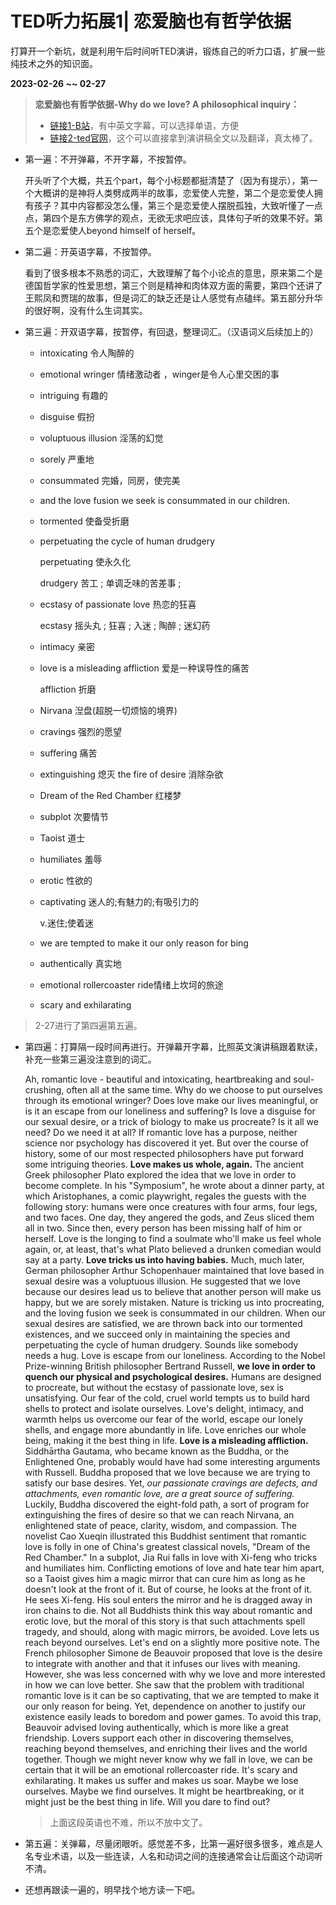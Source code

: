 # TED听力拓展1| 恋爱脑也有哲学依据

打算开一个新坑，就是利用午后时间听TED演讲，锻炼自己的听力口语，扩展一些纯技术之外的知识面。

**2023-02-26 ~~ 02-27**

> **恋爱脑也有哲学依据-Why do we love? A philosophical inquiry：**
>
> - [链接1-B站](https://www.bilibili.com/video/BV1gd4y1n73T/?spm_id_from=333.999.0.0&vd_source=4a83c831c5458c234bb7ce23c54c2b63)，有中英文字幕，可以选择单语，方便
> - [链接2-ted官网](https://www.ted.com/talks/skye_c_cleary_why_do_we_love_a_philosophical_inquiry/transcript)，这个可以直接拿到演讲稿全文以及翻译，真太棒了。

- 第一遍：不开弹幕，不开字幕，不按暂停。

  开头听了个大概，共五个part，每个小标题都挺清楚了（因为有提示），第一个大概讲的是神将人类劈成两半的故事，恋爱使人完整，第二个是恋爱使人拥有孩子？其中内容都没怎么懂，第三个是恋爱使人摆脱孤独，大致听懂了一点点，第四个是东方佛学的观点，无欲无求吧应该，具体句子听的效果不好。第五个是恋爱使人beyond himself of herself。

- 第二遍：开英语字幕，不按暂停。

  看到了很多根本不熟悉的词汇，大致理解了每个小论点的意思，原来第二个是德国哲学家的性爱思想，第三个则是精神和肉体双方面的需要，第四个还讲了王熙凤和贾瑞的故事，但是词汇的缺乏还是让人感觉有点磕绊。第五部分升华的很好啊，没有什么生词其实。

- 第三遍：开双语字幕，按暂停，有回退，整理词汇。（汉语词义后续加上的）

  - intoxicating 令人陶醉的 

  - emotional wringer  情绪激动者 ，winger是令人心里交困的事

  - intriguing 有趣的 

  - disguise 假扮

  - voluptuous illusion 淫荡的幻觉

  - sorely  严重地  

  - consummated 完婚，同房，使完美

  - and the love fusion we seek is consummated in our children.

  - tormented 使备受折磨 

  - perpetuating the cycle of human drudgery

    perpetuating 使永久化

    drudgery 苦工  ;    单调乏味的苦差事  ;

  - ecstasy of passionate love  热恋的狂喜 

    ecstasy 摇头丸  ;    狂喜  ;    入迷  ;    陶醉  ;    迷幻药 

  - intimacy 亲密

  - love is a misleading affliction 爱是一种误导性的痛苦 

    affliction 折磨

  - Nirvana 湼盘(超脱一切烦恼的境界)

  - cravings 强烈的愿望 

  - suffering 痛苦

  - extinguishing 熄灭 the fire of desire 消除杂欲

  - Dream of the Red Chamber 红楼梦

  - subplot  次要情节  

  - Taoist 道士

  - humiliates 羞辱

  - erotic 性欲的  

  - captivating 迷人的;有魅力的;有吸引力的

    v.迷住;使着迷

  - we are tempted to make it our only reason for bing

  - authentically 真实地

  - emotional rollercoaster ride情绪上坎坷的旅途

  - scary and exhilarating 

> 2-27进行了第四遍第五遍。

- 第四遍：打算隔一段时间再进行。开弹幕开字幕，比照英文演讲稿跟着默读，补充一些第三遍没注意到的词汇。

  Ah, romantic love - beautiful and intoxicating, heartbreaking and soul-crushing, often all at the same time. Why do we choose to put ourselves through its emotional wringer? Does love make our lives meaningful, or is it an escape from our loneliness and suffering? Is love a disguise for our sexual desire, or a trick of biology to make us procreate? Is it all we need? Do we need it at all? If romantic love has a purpose, neither science nor psychology has discovered it yet. But over the course of history, some of our most respected philosophers have put forward some intriguing theories. **Love makes us whole, again.** The ancient Greek philosopher Plato explored the idea that we love in order to become complete. In his "Symposium", he wrote about a dinner party, at which Aristophanes, a comic playwright, regales the guests  with the following story: humans were once creatures with four arms, four legs, and two faces. One day, they angered the gods, and Zeus sliced them all in two. Since then, every person has been missing half of him or herself. Love is the longing to find a soulmate who'll make us feel whole again, or, at least, that's what Plato believed a drunken comedian would say at a party. **Love tricks us into having babies.** Much, much later, German philosopher Arthur Schopenhauer maintained that love  based in sexual desire was a voluptuous illusion. He suggested that we love because our desires lead us to believe that another person will make us happy, but we are sorely mistaken. Nature is tricking us into procreating, and the loving fusion we seek is consummated in our children. When our sexual desires are satisfied, we are thrown back  into our tormented existences, and we succeed only in maintaining the species and perpetuating the cycle  of human drudgery. Sounds like somebody needs a hug. Love is escape from our loneliness. According to the Nobel Prize-winning British philosopher Bertrand Russell, **we love in order to quench our physical and psychological desires.** Humans are designed to procreate, but without the ecstasy  of passionate love, sex is unsatisfying. Our fear of the cold, cruel world tempts us to build hard shells to protect and isolate ourselves. Love's delight, intimacy, and warmth helps us overcome our fear of the world, escape our lonely shells, and engage more abundantly in life. Love enriches our whole being, making it the best thing in life. **Love is a misleading affliction.** Siddhārtha Gautama, who became known as the Buddha, or the Enlightened One, probably would have had some interesting arguments with Russell. Buddha proposed that we love because we are trying to satisfy our base desires. Yet, *our passionate cravings are defects, and attachments, even romantic love, are a great source of suffering.* Luckily, Buddha discovered  the eight-fold path, a sort of program for  extinguishing the fires of desire so that we can reach Nirvana, an enlightened state of peace, clarity, wisdom, and compassion. The novelist Cao Xueqin illustrated this Buddhist sentiment that romantic love is folly in  one of China's greatest classical novels, "Dream of the Red Chamber." In a subplot, Jia Rui  falls in love with Xi-feng who tricks and humiliates him. Conflicting emotions of love and hate tear him apart, so a Taoist gives him a magic mirror that can cure him as long as he doesn't  look at the front of it. But of course,  he looks at the front of it. He sees Xi-feng. His soul enters the mirror and he is dragged away  in iron chains to die. Not all Buddhists think this way about romantic and erotic love, but the moral of this story is that such attachments spell tragedy, and should, along with magic mirrors, be avoided. Love lets us reach beyond ourselves. Let's end on a slightly  more positive note. The French philosopher Simone de Beauvoir proposed that love is the desire to integrate with another and that it infuses our lives with meaning. However, she was less  concerned with why we love and more interested  in how we can love better. She saw that the problem with traditional romantic love is it can be so captivating, that we are tempted to make it our only reason for being. Yet, dependence on another  to justify our existence easily leads to boredom and power games. To avoid this trap, Beauvoir advised loving authentically, which is more like a great friendship. Lovers support each other  in discovering themselves, reaching beyond themselves, and enriching their lives and the world together. Though we might never know why we fall in love, we can be certain that it will be an emotional rollercoaster ride. It's scary and exhilarating. It makes us suffer and makes us soar. Maybe we lose ourselves. Maybe we find ourselves. It might be heartbreaking, or it might just be  the best thing in life. Will you dare to find out? 

  > 上面这段英语也不难，所以不放中文了。

- 第五遍：关弹幕，尽量闭眼听。感觉差不多，比第一遍好很多很多，难点是人名专业术语，以及一些连读，人名和动词之间的连接通常会让后面这个动词听不清。
- 还想再跟读一遍的，明早找个地方读一下吧。

